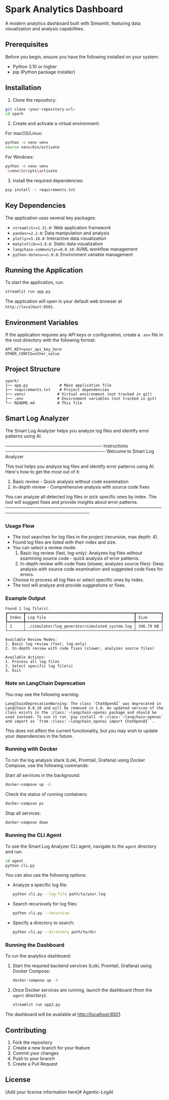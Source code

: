 # Spark Analytics Dashboard

A modern analytics dashboard built with Streamlit, featuring data visualization and analysis capabilities.

## Prerequisites

Before you begin, ensure you have the following installed on your system:
- Python 3.10 or higher
- pip (Python package installer)

## Installation

1. Clone the repository:
```bash
git clone <your-repository-url>
cd spark
```

2. Create and activate a virtual environment:

For macOS/Linux:
```bash
python -m venv venv
source venv/bin/activate
```

For Windows:
```bash
python -m venv venv
.\venv\Scripts\activate
```

3. Install the required dependencies:
```bash
pip install -r requirements.txt
```

## Key Dependencies

The application uses several key packages:
- `streamlit>=1.31.0`: Web application framework
- `pandas>=2.2.0`: Data manipulation and analysis
- `plotly>=5.18.0`: Interactive data visualization
- `matplotlib>=3.8.0`: Static data visualization
- `langchain-community>=0.0.10`: AI/ML workflow management
- `python-dotenv>=1.0.0`: Environment variable management

## Running the Application

To start the application, run:
```bash
streamlit run app.py
```

The application will open in your default web browser at `http://localhost:8501`.

## Environment Variables

If the application requires any API keys or configuration, create a `.env` file in the root directory with the following format:

```
API_KEY=your_api_key_here
OTHER_CONFIG=other_value
```

## Project Structure

```
spark/
├── app.py              # Main application file
├── requirements.txt    # Project dependencies
├── venv/              # Virtual environment (not tracked in git)
├── .env               # Environment variables (not tracked in git)
└── README.md          # This file
```

## Smart Log Analyzer

The Smart Log Analyzer helps you analyze log files and identify error patterns using AI.

─────────────────────────────── Instructions ────────────────────────────────
Welcome to Smart Log Analyzer

This tool helps you analyze log files and identify error patterns using AI. Here's how to get the most out of it:

1. Basic review - Quick analysis without code examination
2. In-depth review - Comprehensive analysis with source code fixes

You can analyze all detected log files or pick specific ones by index. The tool will suggest fixes and provide insights about error patterns.
─────────────────────────────────────────────────────────────────────────────

### Usage Flow
- The tool searches for log files in the project (recursive, max depth: 4).
- Found log files are listed with their index and size.
- You can select a review mode:
  1. Basic log review (fast, log-only): Analyzes log files without examining source code - quick analysis of error patterns.
  2. In-depth review with code fixes (slower, analyzes source files): Deep analysis with source code examination and suggested code fixes for errors.
- Choose to process all log files or select specific ones by index.
- The tool will analyze and provide suggestions or fixes.

### Example Output
```
Found 1 log file(s).
┏━━━━━━━┳━━━━━━━━━━━━━━━━━━━━━━━━━━━━━━━━━━━━━━━━━━━━━━━━┳━━━━━━━━━━━┓
┃ Index ┃ Log File                                       ┃ Size      ┃
┡━━━━━━━╇━━━━━━━━━━━━━━━━━━━━━━━━━━━━━━━━━━━━━━━━━━━━━━━━╇━━━━━━━━━━━┩
│ 1     │ ./simulator/log_generator/simulated_system.log │ 346.79 KB │
└───────┴────────────────────────────────────────────────┴───────────┘

Available Review Modes:
1. Basic log review (fast, log-only)
2. In-depth review with code fixes (slower, analyzes source files)

Available Actions:
1. Process all log files
2. Select specific log file(s)
3. Exit
```

### Note on LangChain Deprecation
You may see the following warning:
```
LangChainDeprecationWarning: The class `ChatOpenAI` was deprecated in LangChain 0.0.10 and will be removed in 1.0. An updated version of the class exists in the :class:`~langchain-openai package and should be used instead. To use it run `pip install -U :class:`~langchain-openai` and import as `from :class:`~langchain_openai import ChatOpenAI``.
```
This does not affect the current functionality, but you may wish to update your dependencies in the future.

### Running with Docker
To run the log analysis stack (Loki, Promtail, Grafana) using Docker Compose, use the following commands:

Start all services in the background:
```bash
docker-compose up -d
```

Check the status of running containers:
```bash
docker-compose ps
```

Stop all services:
```bash
docker-compose down
```

### Running the CLI Agent
To use the Smart Log Analyzer CLI agent, navigate to the `agent` directory and run:

```bash
cd agent
python cli.py
```

You can also use the following options:
- Analyze a specific log file:
  ```bash
  python cli.py --log-file path/to/your.log
  ```
- Search recursively for log files:
  ```bash
  python cli.py --recursive
  ```
- Specify a directory to search:
  ```bash
  python cli.py --directory path/to/dir
  ```

### Running the Dashboard
To run the analytics dashboard:

1. Start the required backend services (Loki, Promtail, Grafana) using Docker Compose:
   ```bash
   docker-compose up -d
   ```

2. Once Docker services are running, launch the dashboard (from the `agent` directory):
   ```bash
   streamlit run app2.py
   ```

The dashboard will be available at [http://localhost:8501](http://localhost:8501).

## Contributing

1. Fork the repository
2. Create a new branch for your feature
3. Commit your changes
4. Push to your branch
5. Create a Pull Request

## License

[Add your license information here]# Agentic-LogAI
